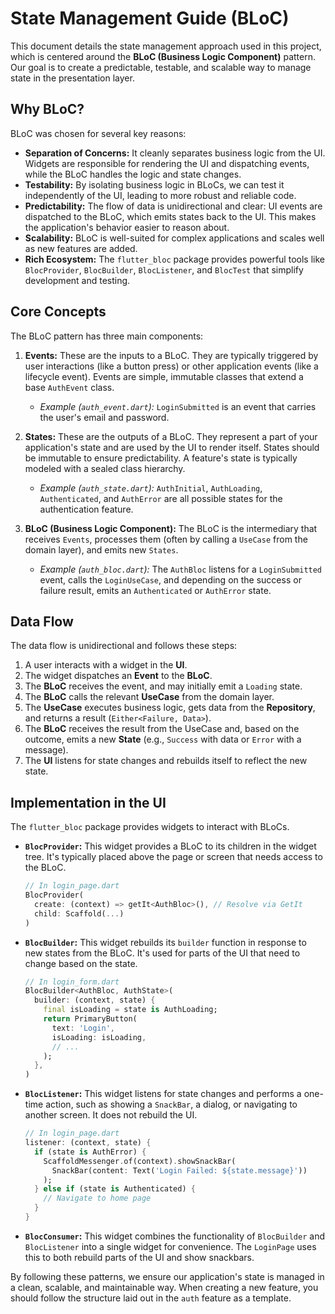 # State Management Guide (BLoC)

This document details the state management approach used in this project, which is centered around the **BLoC (Business Logic Component)** pattern. Our goal is to create a predictable, testable, and scalable way to manage state in the presentation layer.

## Why BLoC?

BLoC was chosen for several key reasons:
-   **Separation of Concerns:** It cleanly separates business logic from the UI. Widgets are responsible for rendering the UI and dispatching events, while the BLoC handles the logic and state changes.
-   **Testability:** By isolating business logic in BLoCs, we can test it independently of the UI, leading to more robust and reliable code.
-   **Predictability:** The flow of data is unidirectional and clear: UI events are dispatched to the BLoC, which emits states back to the UI. This makes the application's behavior easier to reason about.
-   **Scalability:** BLoC is well-suited for complex applications and scales well as new features are added.
-   **Rich Ecosystem:** The `flutter_bloc` package provides powerful tools like `BlocProvider`, `BlocBuilder`, `BlocListener`, and `BlocTest` that simplify development and testing.

## Core Concepts

The BLoC pattern has three main components:

1.  **Events:** These are the inputs to a BLoC. They are typically triggered by user interactions (like a button press) or other application events (like a lifecycle event). Events are simple, immutable classes that extend a base `AuthEvent` class.
    *   *Example (`auth_event.dart`):* `LoginSubmitted` is an event that carries the user's email and password.

2.  **States:** These are the outputs of a BLoC. They represent a part of your application's state and are used by the UI to render itself. States should be immutable to ensure predictability. A feature's state is typically modeled with a sealed class hierarchy.
    *   *Example (`auth_state.dart`):* `AuthInitial`, `AuthLoading`, `Authenticated`, and `AuthError` are all possible states for the authentication feature.

3.  **BLoC (Business Logic Component):** The BLoC is the intermediary that receives `Events`, processes them (often by calling a `UseCase` from the domain layer), and emits new `States`.
    *   *Example (`auth_bloc.dart`):* The `AuthBloc` listens for a `LoginSubmitted` event, calls the `LoginUseCase`, and depending on the success or failure result, emits an `Authenticated` or `AuthError` state.

## Data Flow

The data flow is unidirectional and follows these steps:
1.  A user interacts with a widget in the **UI**.
2.  The widget dispatches an **Event** to the **BLoC**.
3.  The **BLoC** receives the event, and may initially emit a `Loading` state.
4.  The **BLoC** calls the relevant **UseCase** from the domain layer.
5.  The **UseCase** executes business logic, gets data from the **Repository**, and returns a result (`Either<Failure, Data>`).
6.  The **BLoC** receives the result from the UseCase and, based on the outcome, emits a new **State** (e.g., `Success` with data or `Error` with a message).
7.  The **UI** listens for state changes and rebuilds itself to reflect the new state.

## Implementation in the UI

The `flutter_bloc` package provides widgets to interact with BLoCs.

-   **`BlocProvider`:** This widget provides a BLoC to its children in the widget tree. It's typically placed above the page or screen that needs access to the BLoC.
    ```dart
    // In login_page.dart
    BlocProvider(
      create: (context) => getIt<AuthBloc>(), // Resolve via GetIt
      child: Scaffold(...)
    )
    ```

-   **`BlocBuilder`:** This widget rebuilds its `builder` function in response to new states from the BLoC. It's used for parts of the UI that need to change based on the state.
    ```dart
    // In login_form.dart
    BlocBuilder<AuthBloc, AuthState>(
      builder: (context, state) {
        final isLoading = state is AuthLoading;
        return PrimaryButton(
          text: 'Login',
          isLoading: isLoading,
          // ...
        );
      },
    )
    ```

-   **`BlocListener`:** This widget listens for state changes and performs a one-time action, such as showing a `SnackBar`, a dialog, or navigating to another screen. It does not rebuild the UI.
    ```dart
    // In login_page.dart
    listener: (context, state) {
      if (state is AuthError) {
        ScaffoldMessenger.of(context).showSnackBar(
          SnackBar(content: Text('Login Failed: ${state.message}'))
        );
      } else if (state is Authenticated) {
        // Navigate to home page
      }
    }
    ```

-   **`BlocConsumer`:** This widget combines the functionality of `BlocBuilder` and `BlocListener` into a single widget for convenience. The `LoginPage` uses this to both rebuild parts of the UI and show snackbars.

By following these patterns, we ensure our application's state is managed in a clean, scalable, and maintainable way. When creating a new feature, you should follow the structure laid out in the `auth` feature as a template.
